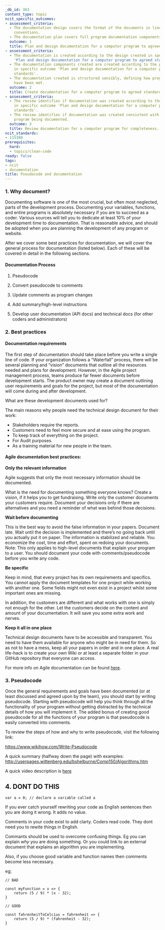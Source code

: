 ```yaml
---
_db_id: 363
content_type: topic
ncit_specific_outcomes:
- assessment_criteria:
  - The documentation design covers the format of the documents in line with industry
    conventions.
  - The documentation plan covers full program documentation components.
  outcome: 1
  title: Plan and design documentation for a computer program to agreed standards.
- assessment_criteria:
  - The documentation is created according to the design created in specific outcome
    'Plan and design documentation for a computer program to agreed standards'.
  - The documentation components created are created according to the plan specified
    in specific outcome 'Plan and design documentation for a computer program to agreed
    standards'.
  - The documentation created is structured sensibly, defining how program specifications
    have been met.
  outcome: 2
  title: Create documentation for a computer program to agreed standards.
- assessment_criteria:
  - The review identifies if documentation was created according to the design created
    in specific outcome 'Plan and design documentation for a computer program to agreed
    standards'.
  - The review identifies if documentation was created consistent with the computer
    program being documented.
  outcome: 3
  title: Review documentation for a computer program for completeness.
ncit_standards:
- 115388
prerequisites:
  hard:
  - topics/clean-code
ready: false
tags:
- ncit
- documentation
title: Pseudocode and documentation
---
```


### 1. Why document?

Documenting software is one of the most crucial, but often most neglected, parts of the development process. Documenting your variables, functions, and entire programs is absolutely necessary if you are to succeed as a coder. Various sources will tell you to dedicate at least 10% of your development time to documentation. That is reasonable advice, and should be adopted when you are planning the development of any program or website.

After we cover some best practices for documentation, we will cover the general process for documentation (listed below). Each of these will be covered in detail in the following sections.

#### Documentation Process

1. Pseudocode

2. Convert pseudocode to comments

3. Update comments as program changes

4. Add summary/high-level instructions

5. Develop user documentation (API docs) and technical docs (for other coders and administrators)

### 2. Best practices

#### Documentation requirements

The first step of documentation should take place before you write a single line of code. If your organization follows a “Waterfall” process, there will be several planning and “vision” documents that outline all the resources needed and plans for development. However, in the Agile project management process, teams produce far fewer documents before development starts. The product owner may create a document outlining user requirements and goals for the project, but most of the documentation will come during and after development.

What are these development documents used for?

The main reasons why people need the technical design document for their work:

- Stakeholders require the reports.
- Customers need to feel more secure and at ease using the program.
- To keep track of everything on the project.
- For Audit purposes.
- As a training material for new people in the team.

#### Agile documentation best practices:

**Only the relevant information**

Agile suggests that only the most necessary information should be documented.

What is the need for documenting something everyone knows? Create a vision, if it helps you to get fundraising. Write only the customer documents your customers require. Document your decisions only if there are alternatives and you need a reminder of what was behind those decisions.

**Wait before documenting**

This is the best way to avoid the false information in your papers. Document late. Wait until the decision is implemented and there’s no going back until you actually put it on paper. The information is stabilized and reliable. You economize the cost, time and effort, spent on redoing your documents. Note: This only applies to high-level documents that explain your program to a user. You should document your code with comments/pseudocode before you write any code.

**Be specific**

Keep in mind, that every project has its own requirements and specifics. You cannot apply the document templates for one project while working with another one. Some fields might not even exist in a project whilst some important ones are missing.

In addition, the customers are different and what works with one is simply not enough for the other. Let the customers decide on the content and amount of your documentation. It will save you some extra work and nerves.

**Keep it all in one place**

Technical design documents have to be accessible and transparent. You need to have them available for anyone who might be in need for them. So as not to have a mess, keep all your papers in order and in one place. A real life-hack is to create your own Wiki or at least a separate folder in your GitHub repository that everyone can access.

For more info on Agile documentation can be found [here](https://easternpeak.com/blog/agile-documentation/).

### 3. Pseudocode

Once the general requirements and goals have been documented (or at least discussed and agreed upon by the team), you should start by writing pseudocode. Starting with pseudocode will help you think through all the functionality of your program without getting distracted by the technical details of how you will implement it. The added bonus of creating good pseudocode for all the functions of your program is that pseudocode is easily converted into comments.

To review the steps of how and why to write pseudocode, visit the following link:

https://www.wikihow.com/Write-Pseudocode

A quick summary (halfway down the page) with examples: http://userpages.wittenberg.edu/bshelburne/Comp150/Algorithms.htm

A quick video description is [here](https://www.khanacademy.org/computing/computer-programming/programming/good-practices/p/lanning-with-pseudo-code)

## 4. DONT DO THIS

```
var a = 0; // declare a variable called a
```

If you ever catch yourself rewriting your code as English sentences then you are doing it wrong. It adds no value.

Comments in your code exist to add clarty. Coders read code. They dont need you to rewite things in English. 

Commants should be used to overcome confusing things. Eg you can explain *why* you are doing something. Or you could link to an external document that explains an algorithm you are implementing.

Also, if you choose good variable and function names then comments become less necessary.

eg;
```
// BAD

const myFunction = x => {
    return (5 / 9) * (x - 32);   
}

// GOOD

const fahrenheitToCelcius = fahrenheit => {
    return (5 / 9) * (fahrenheit - 32);   
}
```